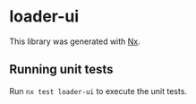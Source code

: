 # loader-ui

This library was generated with [Nx](https://nx.dev).

## Running unit tests

Run `nx test loader-ui` to execute the unit tests.
